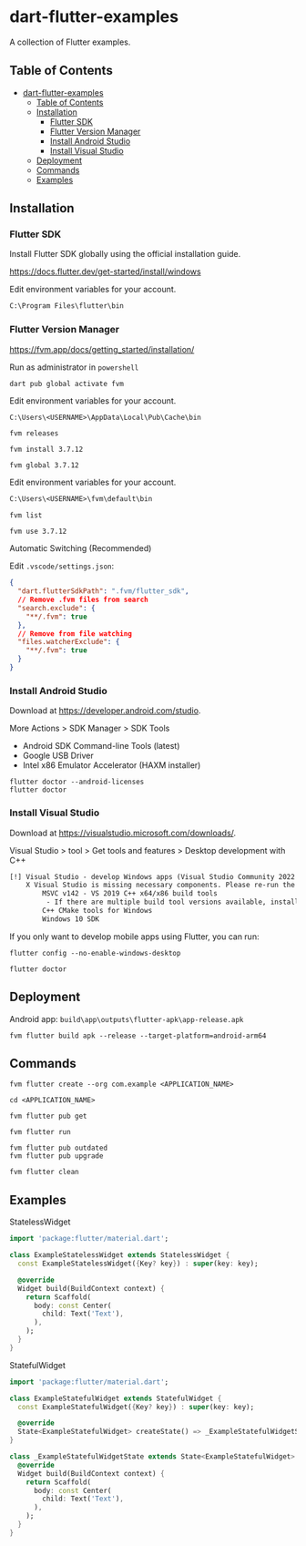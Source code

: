# dart-flutter-examples

A collection of Flutter examples.

## Table of Contents
- [dart-flutter-examples](#dart-flutter-examples)
  - [Table of Contents](#table-of-contents)
  - [Installation](#installation)
    - [Flutter SDK](#flutter-sdk)
    - [Flutter Version Manager](#flutter-version-manager)
    - [Install Android Studio](#install-android-studio)
    - [Install Visual Studio](#install-visual-studio)
  - [Deployment](#deployment)
  - [Commands](#commands)
  - [Examples](#examples)

## Installation

### Flutter SDK

Install Flutter SDK globally using the official installation guide.

<https://docs.flutter.dev/get-started/install/windows>

Edit environment variables for your account.

```txt
C:\Program Files\flutter\bin
```

### Flutter Version Manager

<https://fvm.app/docs/getting_started/installation/>

Run as administrator in `powershell`

```shell
dart pub global activate fvm
```

Edit environment variables for your account.

```txt
C:\Users\<USERNAME>\AppData\Local\Pub\Cache\bin
```

```shell
fvm releases
```

```shell
fvm install 3.7.12
```

```shell
fvm global 3.7.12
```

Edit environment variables for your account.

```txt
C:\Users\<USERNAME>\fvm\default\bin
```

```shell
fvm list
```

```shell
fvm use 3.7.12
```

Automatic Switching (Recommended)

Edit `.vscode/settings.json`:

```json
{
  "dart.flutterSdkPath": ".fvm/flutter_sdk",
  // Remove .fvm files from search
  "search.exclude": {
    "**/.fvm": true
  },
  // Remove from file watching
  "files.watcherExclude": {
    "**/.fvm": true
  }
}
```

### Install Android Studio

Download at <https://developer.android.com/studio>.

More Actions > SDK Manager > SDK Tools

- Android SDK Command-line Tools (latest)
- Google USB Driver
- Intel x86 Emulator Accelerator (HAXM installer)

```shell
flutter doctor --android-licenses
flutter doctor
```

### Install Visual Studio

Download at <https://visualstudio.microsoft.com/downloads/>.

Visual Studio > tool > Get tools and features > Desktop development with C++

```txt
[!] Visual Studio - develop Windows apps (Visual Studio Community 2022 17.5.5)
    X Visual Studio is missing necessary components. Please re-run the Visual Studio installer for the "Desktop development with C++" workload, and include these components:
        MSVC v142 - VS 2019 C++ x64/x86 build tools
         - If there are multiple build tool versions available, install the latest
        C++ CMake tools for Windows
        Windows 10 SDK
```

If you only want to develop mobile apps using Flutter, you can run:

```shell
flutter config --no-enable-windows-desktop
```

```shell
flutter doctor
```

## Deployment

Android app: `build\app\outputs\flutter-apk\app-release.apk`

```shell
fvm flutter build apk --release --target-platform=android-arm64
```

## Commands

```shell
fvm flutter create --org com.example <APPLICATION_NAME>
```

```shell
cd <APPLICATION_NAME>
```

```shell
fvm flutter pub get
```

```shell
fvm flutter run
```

```shell
fvm flutter pub outdated
fvm flutter pub upgrade
```

```shell
fvm flutter clean
```

## Examples

StatelessWidget

```dart
import 'package:flutter/material.dart';

class ExampleStatelessWidget extends StatelessWidget {
  const ExampleStatelessWidget({Key? key}) : super(key: key);

  @override
  Widget build(BuildContext context) {
    return Scaffold(
      body: const Center(
        child: Text('Text'),
      ),
    );
  }
}
```

StatefulWidget

```dart
import 'package:flutter/material.dart';

class ExampleStatefulWidget extends StatefulWidget {
  const ExampleStatefulWidget({Key? key}) : super(key: key);

  @override
  State<ExampleStatefulWidget> createState() => _ExampleStatefulWidgetState();
}

class _ExampleStatefulWidgetState extends State<ExampleStatefulWidget> {
  @override
  Widget build(BuildContext context) {
    return Scaffold(
      body: const Center(
        child: Text('Text'),
      ),
    );
  }
}
```
